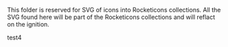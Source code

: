 This folder is reserved for SVG of icons into Rocketicons collections.
All the SVG found here will be part of the Rocketicons collections and will reflact on the ignition.

test4
